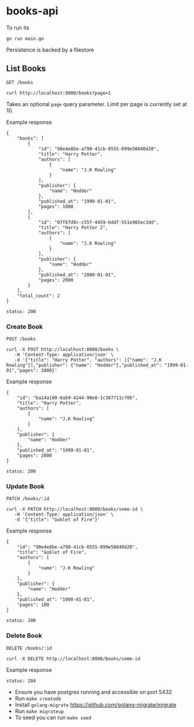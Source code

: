 # books-api

To run its

`go run main.go`

Persistence is backed by a filestore

## List Books

`GET /books`

```
curl http://localhost:8000/books?page=1
```

Takes an optional `page` query parameter. Limit per page is currently set at 10.

Example response


```
{
    "books": [
        {
            "id": "98e4e8be-a790-41cb-8555-899e58840d20",
            "title": "Harry Potter",
            "authors": [
                {
                    "name": "J.K Rowling"
                }
            ],
            "publisher": {
                "name": "Hodder"
            },
            "published_at": "1999-01-01",
            "pages": 1000
        },
        {
            "id": "07f67d9c-c55f-4459-bdd7-551e985ec3dd",
            "title": "Harry Potter 2",
            "authors": [
                {
                    "name": "J.K Rowling"
                }
            ],
            "publisher": {
                "name": "Hodder"
            },
            "published_at": "2000-01-01",
            "pages": 2000
        }
    ],
    "total_count": 2
}
```
```
status: 200
```

### Create Book

`POST /books`

```
curl -X POST http://localhost:8000/books \
   -H 'Content-Type: application/json' \
   -d '{"title": "Harry Potter", "authors": [{"name": "J.K Rowling"}],"publisher": {"name": "Hodder"},"published_at": "1999-01-01","pages": 2000}'
```

Example response

```
{
    "id": "ba14a180-6ab9-4244-98e8-1c387711c78b",
    "title": "Harry Potter",
    "authors": [
        {
            "name": "J.K Rowling"
        }
    ],
    "publisher": {
        "name": "Hodder"
    },
    "published_at": "1999-01-01",
    "pages": 2000
}
```

```
status: 200
```

### Update Book

`PATCH /books/:id`

```
curl -X PATCH http://localhost:8000/books/some-id \
   -H 'Content-Type: application/json' \
   -d '{"title": "Goblet of Fire"}'
```

Example response

```
{
    "id": "98e4e8be-a790-41cb-8555-899e58840d20",
    "title": "Goblet of Fire",
    "authors": [
        {
            "name": "J.K Rowling"
        }
    ],
    "publisher": {
        "name": "Hodder"
    },
    "published_at": "1900-01-01",
    "pages": 100
}
```

```
status: 200
```

### Delete Book

`DELETE /books/:id`

```
curl -X DELETE http://localhost:8000/books/some-id
```

Example response

```
status: 204
```
- Ensure you have postgres running and accessible on port 5432
- Run `make createdb`
- Install `golang-migrate` https://github.com/golang-migrate/migrate
- Run `make migrateup`
- To seed you can run `make seed`


